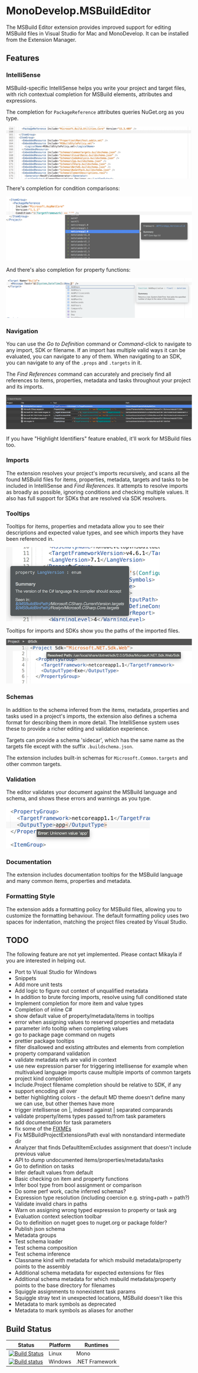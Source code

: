 ﻿# MonoDevelop.MSBuildEditor

The MSBuild Editor extension provides improved support for editing MSBuild files in Visual Studio for Mac and MonoDevelop. It can be installed from the Extension Manager.

## Features

### IntelliSense

MSBuild-specific IntelliSense helps you write your project and target files, with rich contextual completion for MSBuild elements, attributes and expressions.

The completion for `PackageReference` attributes queries NuGet.org as you type.

![](images/completion.gif)

There's completion for condition comparisons:

![](images/condition-completion.png)

And there's also completion for property functions:

![](images/property-function-completion.png)

### Navigation

You can use the *Go to Definition* command or *Command*-click to navigate to any import, SDK or filename. If an import has multiple valid ways it can be evaluated, you can navigate to any of them. When navigating to an SDK, you can navigate to any of the `.props` and `.targets` in it.

The *Find References* command can accurately and precisely find all references to items, properties, metadata and tasks throughout your project and its imports.

![](images/find-references.png)

If you have "Highlight Identifiers" feature enabled, it'll work for MSBuild files too.

### Imports

The extension resolves your project's imports recursively, and scans all the found MSBuild files for items, properties, metadata, targets and tasks to be included in IntelliSense and *Find References*. It attempts to resolve imports as broadly as possible, ignoring conditions and checking multiple values. It also has full support for SDKs that are resolved via SDK resolvers.

### Tooltips

Tooltips for items, properties and metadata allow you to see their descriptions and expected value types, and see which imports they have been referenced in.

![](images/tooltip.png)

Tooltips for imports and SDKs show you the paths of the imported files.

![](images/import-tooltip.png)

### Schemas

In addition to the schema inferred from the items, metadata, properties and tasks used in a project's imports, the extension also defines a schema format for describing them in more detail. The IntelliSense system uses these to provide a richer editing and validation experience.

Targets can provide a schema 'sidecar', which has the same name as the targets file except with the suffix `.buildschema.json`.

The extension includes built-in schemas for `Microsoft.Common.targets` and other common targets.

### Validation

The editor validates your document against the MSBuild language and schema, and shows these errors and warnings as you type.

![](images/validation.png)

### Documentation

The extension includes documentation tooltips for the MSBuild language and many common items, properties and metadata.

### Formatting Style

The extension adds a formatting policy for MSBuild files, allowing you to customize the formatting behaviour. The default formatting policy uses two spaces for indentation, matching the project files created by Visual Studio.

## TODO

The following feature are not yet implemented. Please contact Mikayla if you are interested in helping out.

* Port to Visual Studio for Windows
* Snippets
* Add more unit tests
* Add logic to figure out context of unqualified metadata
* In addition to brute forcing imports, resolve using full conditioned state
* Implement completion for more item and value types
* Completion of inline C#
* show default value of property/metadata/items in tooltips
* error when assigning values to reserved properties and metadata
* parameter info tooltip when completing values
* go to package page command on nugets
* prettier package tooltips
* filter disallowed and existing attributes and elements from completion
* property comparand validation
* validate metadata refs are valid in context
* use new expression parser for triggering intellisense
  for example when multivalued language imports cause
  multiple imports of common targets
* project kind completion
* Include.Project filename completion should be relative to SDK, if any
* support encoding all over
* better highlighting colors - the default MD theme doesn't define many we can use, but other themes have more
* trigger intellisense on |, indexed against | separated comparands
* validate property/items types passed to/from task parameters
* add documentation for task parameters
* fix some of the [FIXMEs](https://github.com/mhutch/MonoDevelop.MSBuildEditor/search?utf8=%E2%9C%93&q=fixme&type=)
* Fix MSBuildProjectExtensionsPath eval with nonstandard intermediate dir
* Analyzer that finds DefaultItemExcludes assignment that doesn't include previous value
* API to dump undocumented items/properties/metadata/tasks
* Go to definition on tasks
* Infer default values from <foo condition="$(foo)==''">default</foo>
* Basic checking on item and property functions
* Infer bool type from bool assignment or comparison
* Do some perf work, cache inferred schemas?
* Expression type resolution (including coercion e.g. string+path = path?)
* Validate invalid chars in paths
* Warn on assigning wrong typed expression to property or task arg
* Evaluation context selection toolbar
* Go to definition on nuget goes to nuget.org or package folder?
* Publish json schema
* Metadata groups
* Test schema loader
* Test schema composition
* Test schema inference
* Classname kind with metadata for which msbuild metadata/property points to the assembly
* Additional schema metadata for expected extensions for files
* Additional schema metadata for which msbuild metadata/property points to the base directory for filenames
* Squiggle assignments to nonexistent task params
* Squiggle stray text in unexpected locations, MSBuild doesn't like this
* Metadata to mark symbols as deprecated
* Metadata to mark symbols as aliases for another

## Build Status

Status | Platform | Runtimes
--- | --- | ---
[![Build Status](https://travis-ci.org/mhutch/MonoDevelop.MSBuildEditor.svg?branch=library)](https://travis-ci.org/mhutch/MonoDevelop.MSBuildEditor) | Linux | Mono
[![Build status](https://ci.appveyor.com/api/projects/status/bil5oj1e45xis98h/branch/library?svg=true)](https://ci.appveyor.com/project/mhutch/monodevelop-msbuildeditor/branch/library) | Windows | .NET Framework
